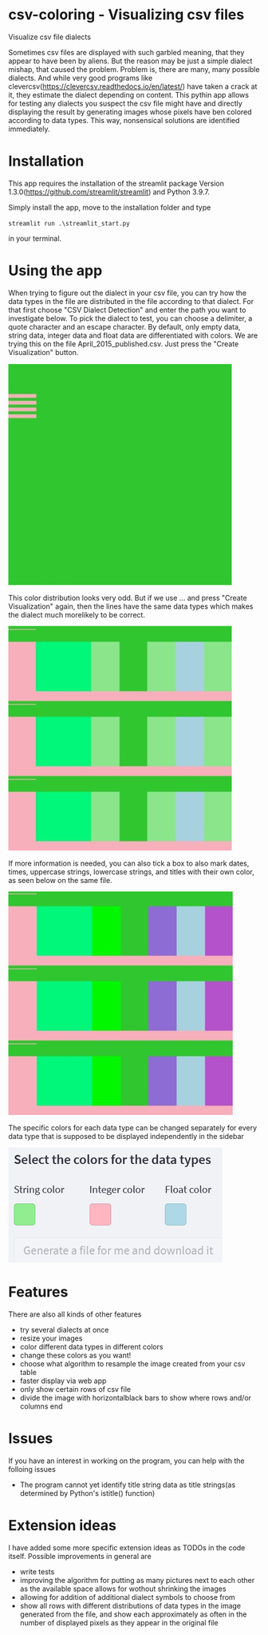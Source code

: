 # csv-coloring - Visualizing csv files
Visualize csv file dialects

Sometimes csv files are displayed with such garbled meaning, that they appear to have been by aliens. But the reason may be just a simple dialect mishap, that caused the problem. Problem is, there are many, many possible dialects. And while very good programs like clevercsv(https://clevercsv.readthedocs.io/en/latest/) have taken a crack at it, they estimate the dialect depending on content. This pythin app allows for testing any dialects you suspect the csv file might have and directly displaying the result by generating images whose pixels have ben colored according to data types. This way, nonsensical solutions are identified immediately.

# Installation
This app requires the installation of the streamlit package Version 1.3.0(https://github.com/streamlit/streamlit) and Python 3.9.7.

Simply install the app, move to the installation folder and type 

`streamlit run .\streamlit_start.py`

in your terminal.

# Using the app
When trying to figure out the dialect in your csv file, you can try how the data types in the file are distributed in the file according to that dialect. For that first choose "CSV Dialect Detection" and enter the path you want to investigate below. To pick the dialect to test, you can choose a delimiter, a quote character and an escape character. By default, only empty data, string data, integer data and float data are differentiated with colors. We are trying this on the file April_2015_published.csv. Just press the "Create Visualization" button.

![](https://github.com/HPI-Information-Systems/csv-coloring/blob/main/images/wrong_coloring.PNG)

This color distribution looks very odd. But if we use ... and press "Create Visualization" again, then the lines  have the same data types which makes the dialect much morelikely to be correct.

![](https://github.com/HPI-Information-Systems/csv-coloring/blob/main/images/correct_weird_coloring.PNG)

If more information is needed, you can also tick a box to also mark dates, times, uppercase strings, lowercase strings, and  titles with their own color, as seen below on the same file.

![](https://github.com/HPI-Information-Systems/csv-coloring/blob/main/images/good_coloration_more_colors.PNG)

The specific colors for each data type can be changed separately for every data type that is supposed to be displayed independently in the sidebar

![](https://github.com/HPI-Information-Systems/csv-coloring/blob/main/images/Unbenannt.PNG)

# Features
There are also all kinds of other  features

- try several dialects at once
- resize your images
- color different data types in different colors
- change these colors as you want!
- choose what algorithm to resample the image created from your csv table
- faster display via web app
- only show certain rows of csv file
- divide the image with horizontalblack bars to show where rows and/or columns end

# Issues
If you have an interest in working on the program, you can help with the folloing issues

- The program cannot yet identify title string data as title strings(as determined by Python's istitle() function)


# Extension ideas
I have added some more specific extension ideas as TODOs in the code itself. Possible improvements in general are

- write tests
- improving the algorithm for putting as many pictures next to each other as the available space allows for wothout shrinking the images
- allowing for addition of additional dialect symbols to choose from 
- show all rows with different distributions of data types in the image generated from the file, and show each approximately as often in the number of displayed pixels as they appear in the original file

